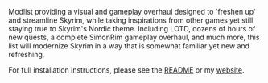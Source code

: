 Modlist providing a visual and gameplay overhaul designed to 'freshen up' and streamline Skyrim, while taking inspirations from other games yet still staying true to Skyrim's Nordic theme. Including LOTD, dozens of hours of new quests, a complete SimonRim gameplay overhaul, and much more, this list will modernize Skyrim in a way that is somewhat familiar yet new and refreshing.

For full installation instructions, please see the [README](https://github.com/Geborgen/nordic-souls/blob/main/README.md) or my [website](https://geborgen.net/Nordic-Souls.html).
